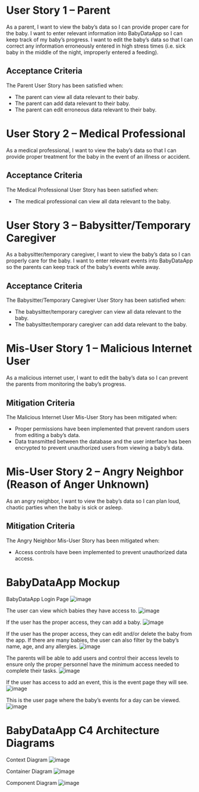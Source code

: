 # User Story 1 – Parent
As a parent, I want to view the baby’s data so I can provide proper care for the baby. I want to enter relevant information into BabyDataApp so I can keep track of my baby’s progress. I want to edit the baby’s data so that I can correct any information erroneously entered in high stress times (i.e. sick baby in the middle of the night, improperly entered a feeding).
## Acceptance Criteria
The Parent User Story has been satisfied when:
-	The parent can view all data relevant to their baby.
-	The parent can add data relevant to their baby.
-	The parent can edit erroneous data relevant to their baby.

# User Story 2 – Medical Professional
As a medical professional, I want to view the baby’s data so that I can provide proper treatment for the baby in the event of an illness or accident.
## Acceptance Criteria
The Medical Professional User Story has been satisfied when:
-	The medical professional can view all data relevant to the baby.

# User Story 3 – Babysitter/Temporary Caregiver
As a babysitter/temporary caregiver, I want to view the baby’s data so I can properly care for the baby. I want to enter relevant events into BabyDataApp so the parents can keep track of the baby’s events while away.
## Acceptance Criteria
The Babysitter/Temporary Caregiver User Story has been satisfied when:
-	The babysitter/temporary caregiver can view all data relevant to the baby.
-	The babysitter/temporary caregiver can add data relevant to the baby.

# Mis-User Story 1 – Malicious Internet User
As a malicious internet user, I want to edit the baby’s data so I can prevent the parents from monitoring the baby’s progress.
## Mitigation Criteria
The Malicious Internet User Mis-User Story has been mitigated when:
-	Proper permissions have been implemented that prevent random users from editing a baby’s data.
-	Data transmitted between the database and the user interface has been encrypted to prevent unauthorized users from viewing a baby’s data.

# Mis-User Story 2 – Angry Neighbor (Reason of Anger Unknown)
As an angry neighbor, I want to view the baby’s data so I can plan loud, chaotic parties when the baby is sick or asleep.
## Mitigation Criteria
The Angry Neighbor Mis-User Story has been mitigated when:
-	Access controls have been implemented to prevent unauthorized data access.

# BabyDataApp Mockup
BabyDataApp Login Page
![image](https://github.com/user-attachments/assets/d05b76ea-cd4f-429c-bf9c-e46f5f93b422)

The user can view which babies they have access to.
![image](https://github.com/user-attachments/assets/caad8449-28a2-456f-b613-6d0427b6a136)

If the user has the proper access, they can add a baby.
![image](https://github.com/user-attachments/assets/fcc52e34-4a0f-4bc7-8d93-f87bedfd8420)

If the user has the proper access, they can edit and/or delete the baby from the app. If there are many babies, the user can also filter by the baby’s name, age, and any allergies.
![image](https://github.com/user-attachments/assets/2253c723-2717-46b9-8cdb-faef1c53d091)
 
The parents will be able to add users and control their access levels to ensure only the proper personnel have the minimum access needed to complete their tasks.
![image](https://github.com/user-attachments/assets/30a42bdd-bef3-4db7-a4c0-abe321a52c74)

If the user has access to add an event, this is the event page they will see.  
![image](https://github.com/user-attachments/assets/2a0fff10-621c-46ea-9d38-321aab1a1e74)

This is the user page where the baby’s events for a day can be viewed.
![image](https://github.com/user-attachments/assets/113db9c7-0271-4094-a010-3466f1a42a75)

# BabyDataApp C4 Architecture Diagrams
Context Diagram
![image](https://github.com/user-attachments/assets/10e5c826-730e-4413-9378-5e8d7f5aa2ea)

Container Diagram
![image](https://github.com/user-attachments/assets/dd849eb2-47aa-4c60-9523-79a1d7359fb6)

Component Diagram
![image](https://github.com/user-attachments/assets/e429d0aa-84b3-4266-98f0-ff53118075e1)




